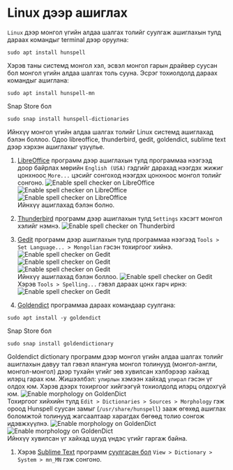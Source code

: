 # Linux дээр ашиглах

`Linux` дээр монгол үгийн алдаа шалгах толийг суулгаж ашиглахын тулд дараах командыг terminal дээр оруулна:
```
sudo apt install hunspell
```
Хэрэв таны системд монгол хэл, эсвэл монгол гарын драйвер суусан бол монгол үгийн алдаа шалгах толь сууна. Эсрэг тохиолдолд дараах командыг ашиглана:
```
sudo apt install hunspell-mn
```
Snap Store бол
```
sudo snap install hunspell-dictionaries
```
Ийнхүү монгол үгийн алдаа шалгах толийг Linux системд ашиглахад бэлэн боллоо. Одоо libreoffice, thunderbird, gedit, goldendict, sublime text дээр хэрхэн ашиглахыг үзүүлье.

1. [LibreOffice](https://en.wikipedia.org/wiki/LibreOffice) программ дээр ашиглахын тулд программаа нээгээд доор байрлах мөрийн `English (USA)` гэдгийг дарахад нээгдэх жижиг цонхноос `More...` цэсийг сонгоход нээгдэх цонхноос монгол толийг сонгоно.
![Enable spell checker on LibreOffice](images/linux-9.png)\
![Enable spell checker on LibreOffice](images/linux-10.png)\
![Enable spell checker on LibreOffice](images/linux-11.png)\
Ийнхүү ашиглахад бэлэн болно.
1. [Thunderbird](https://en.wikipedia.org/wiki/Mozilla_Thunderbird) программ дээр ашиглахын тулд `Settings` хэсэгт монгол хэлийг нэмнэ.
![Enable spell checker on Thunderbird](images/linux-12.png) 
1. [Gedit](https://en.wikipedia.org/wiki/Gedit) программ дээр ашиглахын тулд программаа нээгээд `Tools > Set Language... > Mongolian` гэсэн тохиргоог хийнэ.
![Enable spell checker on Gedit](images/linux-2.png)\
![Enable spell checker on Gedit](images/linux-3.png)\
![Enable spell checker on Gedit](images/linux-4.png)\
Ийнхүү ашиглахад бэлэн боллоо.
![Enable spell checker on Gedit](images/linux-1.png)\
Хэрэв `Tools > Spelling...` гэвэл дараах цонх гарч ирнэ:\
![Enable spell checker on Gedit](images/linux-5.png)

1. [Goldendict](https://en.wikipedia.org/wiki/GoldenDict) программаа дараах командаар суулгана:
```
sudo apt install -y goldendict
```
Snap Store бол
```
sudo snap install goldendictionary
```
Goldendict dictionary программ дээр монгол үгийн алдаа шалгах толийг ашиглахын давуу тал гэвэл ялангуяа монгол толинууд (монгол-англи, монгол-монгол) дээр тухайн үгийг зөв хувилсан хэлбэрээр хайхад илэрц гарах юм. Жишээлбэл: `улирлын` хэмээн хайхад `улирал` гэсэн үг олдох юм. Хэрэв дээрх тохиргоог хийгээгүй тохиолдолд илэрц олдохгүй юм.
![Enable morphology on GoldenDict](images/linux-6.png)\
Тохиргоог хийхийн тулд `Edit > Dictionaries > Sources > Morphology` гэж ороод Hunspell суусан замыг (`/usr/share/hunspell`) зааж өгөхөд ашиглах боломжтой толинууд жагсаалтаар харагдах бөгөөд толио сонгож идэвжхүүлнэ.
![Enable morphology on GoldenDict](images/linux-7.png)\
![Enable morphology on GoldenDict](images/linux-8.png)\
Ийнхүү хувилсан үг хайхад шууд үндэс үгийг гаргаж байна.

1. Хэрэв [Sublime Text](https://en.wikipedia.org/wiki/Sublime_Text) программ [суулгасан бол](https://www.sublimetext.com/docs/linux_repositories.html) `View > Dictionary > System > mn_MN` гэж сонгоно.
